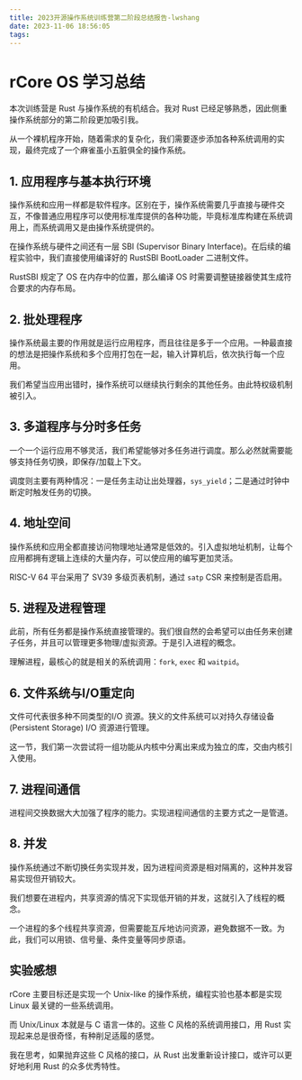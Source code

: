 ```yaml
---
title: 2023开源操作系统训练营第二阶段总结报告-lwshang
date: 2023-11-06 18:56:05
tags:
---
```


# rCore OS 学习总结

本次训练营是 Rust 与操作系统的有机结合。我对 Rust 已经足够熟悉，因此侧重操作系统部分的第二阶段更加吸引我。

从一个裸机程序开始，随着需求的复杂化，我们需要逐步添加各种系统调用的实现，最终完成了一个麻雀虽小五脏俱全的操作系统。

## 1. 应用程序与基本执行环境

操作系统和应用一样都是软件程序。区别在于，操作系统需要几乎直接与硬件交互，不像普通应用程序可以使用标准库提供的各种功能，毕竟标准库构建在系统调用上，而系统调用又是由操作系统提供的。

在操作系统与硬件之间还有一层 SBI (Supervisor Binary Interface)。在后续的编程实验中，我们直接使用编译好的 RustSBI BootLoader 二进制文件。

RustSBI 规定了 OS 在内存中的位置，那么编译 OS 时需要调整链接器使其生成符合要求的内存布局。

## 2. 批处理程序

操作系统最主要的作用就是运行应用程序，而且往往是多于一个应用。一种最直接的想法是把操作系统和多个应用打包在一起，输入计算机后，依次执行每一个应用。

我们希望当应用出错时，操作系统可以继续执行剩余的其他任务。由此特权级机制被引入。

## 3. 多道程序与分时多任务

一个一个运行应用不够灵活，我们希望能够对多任务进行调度。那么必然就需要能够支持任务切换，即保存/加载上下文。

调度则主要有两种情况：一是任务主动让出处理器，`sys_yield`；二是通过时钟中断定时触发任务的切换。

## 4. 地址空间

操作系统和应用全都直接访问物理地址通常是低效的。引入虚拟地址机制，让每个应用都拥有逻辑上连续的大量内存，可以使应用的编写更加灵活。

RISC-V 64 平台采用了 SV39 多级页表机制，通过 `satp` CSR 来控制是否启用。

## 5. 进程及进程管理

此前，所有任务都是操作系统直接管理的。我们很自然的会希望可以由任务来创建子任务，并且可以管理更多物理/虚拟资源。于是引入进程的概念。

理解进程，最核心的就是相关的系统调用：`fork`, `exec` 和 `waitpid`。

## 6. 文件系统与I/O重定向

文件可代表很多种不同类型的I/O 资源。狭义的文件系统可以对持久存储设备 (Persistent Storage) I/O 资源进行管理。

这一节，我们第一次尝试将一组功能从内核中分离出来成为独立的库，交由内核引入使用。

## 7. 进程间通信

进程间交换数据大大加强了程序的能力。实现进程间通信的主要方式之一是管道。

## 8. 并发

操作系统通过不断切换任务实现并发，因为进程间资源是相对隔离的，这种并发容易实现但开销较大。

我们想要在进程内，共享资源的情况下实现低开销的并发，这就引入了线程的概念。

一个进程的多个线程共享资源，但需要能互斥地访问资源，避免数据不一致。为此，我们可以用锁、信号量、条件变量等同步原语。

## 实验感想

rCore 主要目标还是实现一个 Unix-like 的操作系统，编程实验也基本都是实现 Linux 最关键的一些系统调用。

而 Unix/Linux 本就是与 C 语言一体的。这些 C 风格的系统调用接口，用 Rust 实现起来总是很奇怪，有种削足适履的感觉。

我在思考，如果抛弃这些 C 风格的接口，从 Rust 出发重新设计接口，或许可以更好地利用 Rust 的众多优秀特性。
